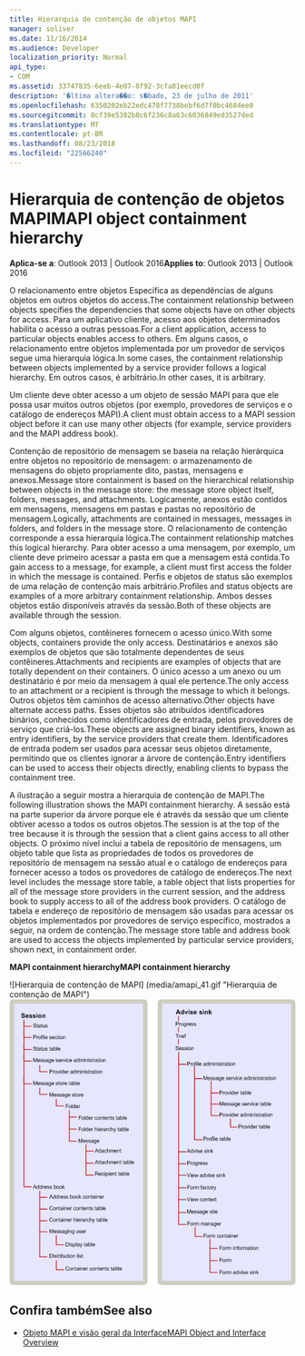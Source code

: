 ```yaml
---
title: Hierarquia de contenção de objetos MAPI
manager: soliver
ms.date: 11/16/2014
ms.audience: Developer
localization_priority: Normal
api_type:
- COM
ms.assetid: 33747835-6eeb-4e07-8f92-3cfa81eecd0f
description: '�ltima altera��o: s�bado, 23 de julho de 2011'
ms.openlocfilehash: 6350202eb22edc478f7738bebf6d7f0bc4684ee0
ms.sourcegitcommit: 0cf39e5382b8c6f236c8a63c6036849ed3527ded
ms.translationtype: MT
ms.contentlocale: pt-BR
ms.lasthandoff: 08/23/2018
ms.locfileid: "22566240"
---
```

# <a name="mapi-object-containment-hierarchy"></a><span data-ttu-id="083e6-103">Hierarquia de contenção de objetos MAPI</span><span class="sxs-lookup"><span data-stu-id="083e6-103">MAPI object containment hierarchy</span></span>
  
<span data-ttu-id="083e6-104">**Aplica-se a**: Outlook 2013 | Outlook 2016</span><span class="sxs-lookup"><span data-stu-id="083e6-104">**Applies to**: Outlook 2013 | Outlook 2016</span></span> 
  
<span data-ttu-id="083e6-105">O relacionamento entre objetos Especifica as dependências de alguns objetos em outros objetos do access.</span><span class="sxs-lookup"><span data-stu-id="083e6-105">The containment relationship between objects specifies the dependencies that some objects have on other objects for access.</span></span> <span data-ttu-id="083e6-106">Para um aplicativo cliente, acesso aos objetos determinados habilita o acesso a outras pessoas.</span><span class="sxs-lookup"><span data-stu-id="083e6-106">For a client application, access to particular objects enables access to others.</span></span> <span data-ttu-id="083e6-107">Em alguns casos, o relacionamento entre objetos implementada por um provedor de serviços segue uma hierarquia lógica.</span><span class="sxs-lookup"><span data-stu-id="083e6-107">In some cases, the containment relationship between objects implemented by a service provider follows a logical hierarchy.</span></span> <span data-ttu-id="083e6-108">Em outros casos, é arbitrário.</span><span class="sxs-lookup"><span data-stu-id="083e6-108">In other cases, it is arbitrary.</span></span> 
  
<span data-ttu-id="083e6-109">Um cliente deve obter acesso a um objeto de sessão MAPI para que ele possa usar muitos outros objetos (por exemplo, provedores de serviços e o catálogo de endereços MAPI).</span><span class="sxs-lookup"><span data-stu-id="083e6-109">A client must obtain access to a MAPI session object before it can use many other objects (for example, service providers and the MAPI address book).</span></span>
  
<span data-ttu-id="083e6-110">Contenção de repositório de mensagem se baseia na relação hierárquica entre objetos no repositório de mensagem: o armazenamento de mensagens do objeto propriamente dito, pastas, mensagens e anexos.</span><span class="sxs-lookup"><span data-stu-id="083e6-110">Message store containment is based on the hierarchical relationship between objects in the message store: the message store object itself, folders, messages, and attachments.</span></span> <span data-ttu-id="083e6-111">Logicamente, anexos estão contidos em mensagens, mensagens em pastas e pastas no repositório de mensagem.</span><span class="sxs-lookup"><span data-stu-id="083e6-111">Logically, attachments are contained in messages, messages in folders, and folders in the message store.</span></span> <span data-ttu-id="083e6-112">O relacionamento de contenção corresponde a essa hierarquia lógica.</span><span class="sxs-lookup"><span data-stu-id="083e6-112">The containment relationship matches this logical hierarchy.</span></span> <span data-ttu-id="083e6-113">Para obter acesso a uma mensagem, por exemplo, um cliente deve primeiro acessar a pasta em que a mensagem está contida.</span><span class="sxs-lookup"><span data-stu-id="083e6-113">To gain access to a message, for example, a client must first access the folder in which the message is contained.</span></span> <span data-ttu-id="083e6-114">Perfis e objetos de status são exemplos de uma relação de contenção mais arbitrário.</span><span class="sxs-lookup"><span data-stu-id="083e6-114">Profiles and status objects are examples of a more arbitrary containment relationship.</span></span> <span data-ttu-id="083e6-115">Ambos desses objetos estão disponíveis através da sessão.</span><span class="sxs-lookup"><span data-stu-id="083e6-115">Both of these objects are available through the session.</span></span> 
  
<span data-ttu-id="083e6-116">Com alguns objetos, contêineres fornecem o acesso único.</span><span class="sxs-lookup"><span data-stu-id="083e6-116">With some objects, containers provide the only access.</span></span> <span data-ttu-id="083e6-117">Destinatários e anexos são exemplos de objetos que são totalmente dependentes de seus contêineres.</span><span class="sxs-lookup"><span data-stu-id="083e6-117">Attachments and recipients are examples of objects that are totally dependent on their containers.</span></span> <span data-ttu-id="083e6-118">O único acesso a um anexo ou um destinatário é por meio da mensagem à qual ele pertence.</span><span class="sxs-lookup"><span data-stu-id="083e6-118">The only access to an attachment or a recipient is through the message to which it belongs.</span></span> <span data-ttu-id="083e6-119">Outros objetos têm caminhos de acesso alternativo.</span><span class="sxs-lookup"><span data-stu-id="083e6-119">Other objects have alternate access paths.</span></span> <span data-ttu-id="083e6-120">Esses objetos são atribuídos identificadores binários, conhecidos como identificadores de entrada, pelos provedores de serviço que criá-los.</span><span class="sxs-lookup"><span data-stu-id="083e6-120">These objects are assigned binary identifiers, known as entry identifiers, by the service providers that create them.</span></span> <span data-ttu-id="083e6-121">Identificadores de entrada podem ser usados para acessar seus objetos diretamente, permitindo que os clientes ignorar a árvore de contenção.</span><span class="sxs-lookup"><span data-stu-id="083e6-121">Entry identifiers can be used to access their objects directly, enabling clients to bypass the containment tree.</span></span> 
  
<span data-ttu-id="083e6-122">A ilustração a seguir mostra a hierarquia de contenção de MAPI.</span><span class="sxs-lookup"><span data-stu-id="083e6-122">The following illustration shows the MAPI containment hierarchy.</span></span> <span data-ttu-id="083e6-123">A sessão está na parte superior da árvore porque ele é através da sessão que um cliente obtiver acesso a todos os outros objetos.</span><span class="sxs-lookup"><span data-stu-id="083e6-123">The session is at the top of the tree because it is through the session that a client gains access to all other objects.</span></span> <span data-ttu-id="083e6-124">O próximo nível inclui a tabela de repositório de mensagens, um objeto table que lista as propriedades de todos os provedores de repositório de mensagem na sessão atual e o catálogo de endereços para fornecer acesso a todos os provedores de catálogo de endereços.</span><span class="sxs-lookup"><span data-stu-id="083e6-124">The next level includes the message store table, a table object that lists properties for all of the message store providers in the current session, and the address book to supply access to all of the address book providers.</span></span> <span data-ttu-id="083e6-125">O catálogo de tabela e endereço de repositório de mensagem são usadas para acessar os objetos implementados por provedores de serviço específico, mostrados a seguir, na ordem de contenção.</span><span class="sxs-lookup"><span data-stu-id="083e6-125">The message store table and address book are used to access the objects implemented by particular service providers, shown next, in containment order.</span></span>
  
<span data-ttu-id="083e6-126">**MAPI containment hierarchy**</span><span class="sxs-lookup"><span data-stu-id="083e6-126">**MAPI containment hierarchy**</span></span>
  
<span data-ttu-id="083e6-127">![Hierarquia de contenção de MAPI] (media/amapi_41.gif "Hierarquia de contenção de MAPI")</span><span class="sxs-lookup"><span data-stu-id="083e6-127">![MAPI containment hierarchy](media/amapi_41.gif "MAPI containment hierarchy")</span></span>
  
## <a name="see-also"></a><span data-ttu-id="083e6-128">Confira também</span><span class="sxs-lookup"><span data-stu-id="083e6-128">See also</span></span>

- [<span data-ttu-id="083e6-129">Objeto MAPI e visão geral da Interface</span><span class="sxs-lookup"><span data-stu-id="083e6-129">MAPI Object and Interface Overview</span></span>](mapi-object-and-interface-overview.md)

